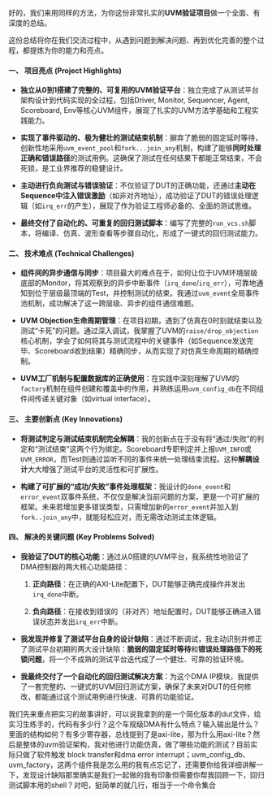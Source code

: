 好的，我们来用同样的方法，为你这份非常扎实的**UVM验证项目**做一个全面、有深度的总结。

这份总结将你在我们交流过程中，从遇到问题到解决问题、再到优化完善的整个过程，都提炼为你的能力和亮点。



#### **一、 项目亮点 (Project Highlights)**

- **独立从0到1搭建了完整的、可复用的UVM验证平台**：独立完成了从测试平台架构设计到代码实现的全过程，包括Driver, Monitor, Sequencer, Agent, Scoreboard, Env等核心UVM组件，展现了扎实的UVM方法学基础和工程实践能力。
    
- **实现了事件驱动的、极为健壮的测试结束机制**：摒弃了脆弱的固定延时等待，创新性地采用`uvm_event_pool`和`fork...join_any`机制，构建了能够**同时处理正确和错误路径**的测试用例。这确保了测试在任何结果下都能正常结束，不会死锁，是工业界推荐的稳健设计。
    
- **主动进行负向测试与错误验证**：不仅验证了DUT的正确功能，还通过**主动在Sequence中注入错误激励**（如非对齐地址），成功验证了DUT的错误处理逻辑（如`irq_err`的产生），展现了作为验证工程师必备的、全面的测试思维。
    
- **最终交付了自动化的、可重复的回归测试脚本**：编写了完整的`run_vcs.sh`脚本，将编译、仿真、波形查看等步骤自动化，形成了一键式的回归测试能力。
    

#### **二、 技术难点 (Technical Challenges)**

- **组件间的异步通信与同步**：项目最大的难点在于，如何让位于UVM环境层级底部的Monitor，将其观察到的异步中断事件（`irq_done`/`irq_err`），可靠地通知到位于层级最顶端的Test，并控制测试的结束。我通过`uvm_event`全局事件池机制，成功解决了这一跨层级、异步的组件通信难题。
    
- **UVM Objection生命周期管理**：在项目初期，遇到了仿真在0时刻就结束以及测试“卡死”的问题。通过深入调试，我掌握了UVM的`raise/drop_objection`核心机制，学会了如何将其与测试流程中的关键事件（如Sequence发送完毕、Scoreboard收到结果）精确同步，从而实现了对仿真生命周期的精确控制。
    
- **UVM工厂机制与配置数据库的正确使用**：在实践中深刻理解了UVM的`factory`机制在组件创建和覆盖中的作用，并熟练运用`uvm_config_db`在不同组件间传递关键对象（如virtual interface）。
    

#### **三、 主要创新点 (Key Innovations)**

- **将测试判定与测试结束机制完全解耦**：我的创新点在于没有将“通过/失败”的判定和“测试结束”这两个行为绑定。Scoreboard专职判定并上报`UVM_INFO`或`UVM_ERROR`，而Test则通过监听不同的事件来统一处理结束流程。这种**解耦设计**大大增强了测试平台的灵活性和可扩展性。
    
- **构建了可扩展的“成功/失败”事件处理框架**：我设计的`done_event`和`error_event`双事件系统，不仅仅是解决当前问题的方案，更是一个可扩展的框架。未来若增加更多错误类型，只需增加新的`error_event`并加入到`fork..join_any`中，就能轻松应对，而无需改动测试主体逻辑。
    

#### **四、 解决的关键问题 (Key Problems Solved)**

- **我验证了DUT的核心功能**：通过从0搭建的UVM平台，我系统性地验证了DMA控制器的两大核心功能路径：
    
    1. **正向路径**：在正确的AXI-Lite配置下，DUT能够正确完成操作并发出`irq_done`中断。
        
    2. **负向路径**：在接收到错误的（非对齐）地址配置时，DUT能够正确进入错误状态并发出`irq_err`中断。
        
- **我发现并修复了测试平台自身的设计缺陷**：通过不断调试，我主动识别并修正了测试平台初期的两大设计缺陷：**脆弱的固定延时等待**和**错误处理路径下的死锁问题**，将一个不成熟的测试平台迭代成了一个健壮、可靠的验证环境。
    
- **我最终交付了一个自动化的回归测试解决方案**：为这个DMA IP模块，我提供了一套完整的、一键式的UVM回归测试方案，确保了未来对DUT的任何修改，都能通过这个测试用例进行快速、可靠的功能验证。

我们先来重点把实习的故事讲好，可以说我拿到的是一个简化版本的dut文件，给实习生练手的，代码有多少行？这个车规级DMA有什么特点？输入输出是什么？里面的结构如何？有多少寄存器，总线提到了是axi-lite，那为什么用axi-lite？然后是整体的uvm验证架构，我对他进行功能仿真，做了哪些功能的测试？目前实际只做了软件触发 block transfer和dma error interrupt；uvm_config_db、uvm_factory，这两个组件我是怎么用的我有点忘记了，还需要你给我详细讲解一下，发现设计缺陷那里确实是我们一起做的我有印象但需要你帮我回顾一下，回归测试脚本用的shell？对吧，挺简单的就几行，相当于一个命令集合